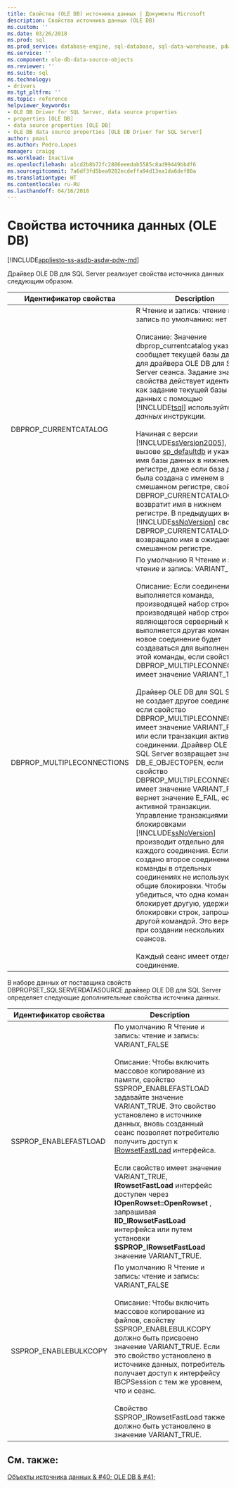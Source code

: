 ```yaml
---
title: Свойства (OLE DB) источника данных | Документы Microsoft
description: Свойства источника данных (OLE DB)
ms.custom: ''
ms.date: 03/26/2018
ms.prod: sql
ms.prod_service: database-engine, sql-database, sql-data-warehouse, pdw
ms.service: ''
ms.component: ole-db-data-source-objects
ms.reviewer: ''
ms.suite: sql
ms.technology:
- drivers
ms.tgt_pltfrm: ''
ms.topic: reference
helpviewer_keywords:
- OLE DB Driver for SQL Server, data source properties
- properties [OLE DB]
- data source properties [OLE DB]
- OLE DB data source properties [OLE DB Driver for SQL Server]
author: pmasl
ms.author: Pedro.Lopes
manager: craigg
ms.workload: Inactive
ms.openlocfilehash: a1cd2b8b72fc2806eeedab5585c8ad99449bbdf6
ms.sourcegitcommit: 7a6df3fd5bea9282ecdeffa94d13ea1da6def80a
ms.translationtype: HT
ms.contentlocale: ru-RU
ms.lasthandoff: 04/16/2018
---
```

# <a name="data-source-properties-ole-db"></a>Свойства источника данных (OLE DB)
[!INCLUDE[appliesto-ss-asdb-asdw-pdw-md](../../../includes/appliesto-ss-asdb-asdw-pdw-md.md)]

  Драйвер OLE DB для SQL Server реализует свойства источника данных следующим образом.  
  
|Идентификатор свойства|Description|  
|-----------------|-----------------|  
|DBPROP_CURRENTCATALOG|R Чтение и запись: чтение и запись по умолчанию: нет<br /><br /> Описание: Значение dbprop_currentcatalog указывает сообщает текущей базы данных для драйвера OLE DB для SQL Server сеанса. Задание значения свойства действует идентичные как задание текущей базы данных с помощью [!INCLUDE[tsql](../../../includes/tsql-md.md)] используйте *базы данных* инструкции.<br /><br /> Начиная с версии [!INCLUDE[ssVersion2005](../../../includes/ssversion2005-md.md)], при вызове [sp_defaultdb](../../../relational-databases/system-stored-procedures/sp-defaultdb-transact-sql.md) и укажите имя базы данных в нижнем регистре, даже если база данных была создана с именем в смешанном регистре, свойство DBPROP_CURRENTCATALOG возвратит имя в нижнем регистре. В предыдущих версиях [!INCLUDE[ssNoVersion](../../../includes/ssnoversion-md.md)] свойство DBPROP_CURRENTCATALOG возвращало имя в ожидаемом смешанном регистре.|  
|DBPROP_MULTIPLECONNECTIONS|По умолчанию R Чтение и запись: чтение и запись: VARIANT_FALSE<br /><br /> Описание: Если соединение выполняется команда, производящей набор строк или производящей набор строк, не являющегося серверный курсор, выполняется другая команда новое соединение будет создаваться для выполнения этой команды, если свойство DBPROP_MULTIPLECONNECTIONS имеет значение VARIANT_TRUE.<br /><br /> Драйвер OLE DB для SQL Server не создает другое соединение, если свойство DBPROP_MULTIPLECONNECTION имеет значение VARIANT_FALSE или если транзакция активна в соединении. Драйвер OLE DB для SQL Server возвращает значение DB_E_OBJECTOPEN, если свойство DBPROP_MULTIPLECONNECTIONS имеет значение VARIANT_FALSE и вернет значение E_FAIL, если нет активной транзакции. Управление транзакциями и блокировками [!INCLUDE[ssNoVersion](../../../includes/ssnoversion-md.md)] производит отдельно для каждого соединения. Если создано второе соединение, команды в отдельных соединениях не используют общие блокировки. Чтобы убедиться, что одна команда не блокирует другую, удерживайте блокировки строк, запрошенных другой командой. Это верно и при создании нескольких сеансов.<br /><br /> Каждый сеанс имеет отдельное соединение.|  
  
 В наборе данных от поставщика свойств DBPROPSET_SQLSERVERDATASOURCE драйвер OLE DB для SQL Server определяет следующие дополнительные свойства источника данных.  
  
|Идентификатор свойства|Description|  
|-----------------|-----------------|  
|SSPROP_ENABLEFASTLOAD|По умолчанию R Чтение и запись: чтение и запись: VARIANT_FALSE<br /><br /> Описание: Чтобы включить массовое копирование из памяти, свойство SSPROP_ENABLEFASTLOAD задавайте значение VARIANT_TRUE. Это свойство установлено в источнике данных, вновь созданный сеанс позволяет потребителю получить доступ к [IRowsetFastLoad](../../oledb/ole-db-interfaces/irowsetfastload-ole-db.md) интерфейса.<br /><br /> Если свойство имеет значение VARIANT_TRUE, **IRowsetFastLoad** интерфейс доступен через **IOpenRowset::OpenRowset** , запрашивая **IID_IRowsetFastLoad** интерфейса или путем установки **SSPROP_IRowsetFastLoad** значение VARIANT_TRUE.|  
|SSPROP_ENABLEBULKCOPY|По умолчанию R Чтение и запись: чтение и запись: VARIANT_FALSE<br /><br /> Описание: Чтобы включить массовое копирование из файлов, свойству SSPROP_ENABLEBULKCOPY должно быть присвоено значение VARIANT_TRUE. Если это свойство установлено в источнике данных, потребитель получает доступ к интерфейсу IBCPSession с тем же уровнем, что и сеанс.<br /><br /> Свойство SSPROP_IRowsetFastLoad также должно быть установлено в значение VARIANT_TRUE.|  
  
## <a name="see-also"></a>См. также:  
 [Объекты источника данных & #40; OLE DB & #41;](../../oledb/ole-db-data-source-objects/data-source-objects-ole-db.md)  
  
  
